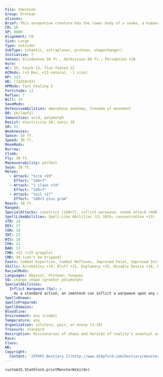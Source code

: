 ```yaml
---
File: Imentesh
Group: Protean
aliases: 
Brief: This serpentine creature has the lower body of a snake, a humanoid torso, and a bird-like head and claws.
CR: 10
XP: 9600
Alignment: CN
Size: Large
Type: outsider
SubType: (chaotic, extraplanar, protean, shapechanger)
Initiative: 7
Senses: blindsense 30 ft., darkvision 60 ft.; Perception +20
Aura: 
AC: 25, touch 12, flat-footed 22
ACMods: (+3 Dex, +13 natural, -1 size)
HP: 123
HD: (13d10+52)
HPMods: fast healing 5
Fortitude: 12
Reflex: 7
Will: 14
SaveMods: 
DefensiveAbilities: amorphous anatomy, freedom of movement
DR: 10/lawful
Immunities: acid, polymorph
Resist: electricity 10, sonic 10
SR: 21
Weaknesses: 
Space: 10 ft.
Speed: 30 ft.
MoveMods: 
Burrow: 
Climb: 
Fly: 30 ft.
Maneuverability: perfect
Swim: 30 ft.
Melee: 
  - Attack: "bite +19"
    Effect: "2d6+7"
  - Attack: "2 claws +19"
    Effect: "1d8+7"
  - Attack: "tail +17"
    Effect: "1d8+3 plus grab"
Reach: 10 ft.
Ranged: 
SpecialAttacks: constrict (1d8+7), inflict warpwave, sneak attack +4d6
SpellLikeAbilities: Spell-Like Abilities (CL 10th; concentration +15)  Constant-detect law, tongues   At Will-dimension door (self plus 50 lbs. of objects only), make whole, major creation, shatter (DC 17), shrink item   3/day-chaos hammer (DC 19), dispel magic, slow (DC 18)   1/day-break enchantment, dispel law (DC 20), haste, polymorph any object (DC 23)
STR: 24
DEX: 17
CON: 18
INT: 23
WIS: 18
CHA: 21
BAB: 13
CMB: +21 (+25 grapple)
CMD: 34 (can't be tripped)
Feats: Combat Expertise, Combat Reflexes, Improved Feint, Improved Initiative, Iron Will, Multiattack, Persuasive
Skills: Acrobatics +19, Bluff +21, Diplomacy +25, Disable Device +16, Fly +9, Intimidate +25, Knowledge (arcana) +22, Knowledge (planes) +22, Knowledge (any two) +19, Perception +20, Sense Motive +20, Stealth +15, Swim +15
RacialMods: 
Languages: Abyssal, Protean; tongues
SQ: change shape (greater polymorph)
SpecialAbilities:
  Inflict Warpwave (Su): >
    As a standard action, an imentesh can inflict a warpwave upon any corporeal creature within 100 feet. The target can resist the warpwave's effects with a DC 20 Fortitude save. If the imentesh wishes, it can use this ability as a swift action, but if it does so, it is affected by the warpwave as well unless it resists the effects with its own Fortitude save. See page 213 for a list of possible effects caused by a warpwave. The save DC is Constitution-based.
SpellsKnown: 
SpellsPrepared: 
SpellDomains: 
Bloodline: 
Environment: any (Limbo)
Temperature: any
Organization: solitary, pair, or envoy (3-10)
Treasure: standard
Description: Missionaries of chaos and heralds of reality's eventual unraveling, imenteshes are the proteans most likely to be encountered outside of Limbo. Despite their sometimes loquacious and courtly manner, imenteshes' entropic agenda is ever at the front of their minds, and this inherent madness is evident in the soft, telepathic susurrus that constantly surrounds them, threatening to warp the minds of the weak-willed.  An imentesh is 15 feet long and weighs 1,200 pounds.
Race: 
Class: 
MR: 
Copyright:
  Content: '[PFRPG Bestiary 2](http://www.d20pfsrd.com/bestiary/monster-listings/outsiders/protean/protean-imentesh)'
---
```

```dataviewjs
customJS.Statblock.printMonsterWiki(dv)
```
